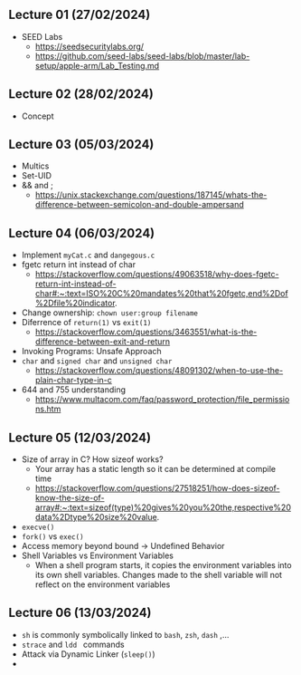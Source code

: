 ## Lecture 01 (27/02/2024)

- SEED Labs
	- https://seedsecuritylabs.org/
	- https://github.com/seed-labs/seed-labs/blob/master/lab-setup/apple-arm/Lab_Testing.md

## Lecture 02 (28/02/2024)
- Concept

## Lecture 03 (05/03/2024)
- Multics
- Set-UID
- && and ;
	- https://unix.stackexchange.com/questions/187145/whats-the-difference-between-semicolon-and-double-ampersand 

## Lecture 04 (06/03/2024)
- Implement `myCat.c` and `dangegous.c`
- fgetc return int instead of char
	- https://stackoverflow.com/questions/49063518/why-does-fgetc-return-int-instead-of-char#:~:text=ISO%20C%20mandates%20that%20fgetc,end%2Dof%2Dfile%20indicator.
- Change ownership: `chown user:group filename`
- Diferrence of `return(1)` vs `exit(1)`
	- https://stackoverflow.com/questions/3463551/what-is-the-difference-between-exit-and-return
- Invoking Programs: Unsafe Approach
- `char` and `signed char` and `unsigned char`
	- https://stackoverflow.com/questions/48091302/when-to-use-the-plain-char-type-in-c
- 644 and 755 understanding
	- https://www.multacom.com/faq/password_protection/file_permissions.htm

## Lecture 05 (12/03/2024)
- Size of array in C? How sizeof works?
	- Your array has a static length so it can be determined at compile time
	- https://stackoverflow.com/questions/27518251/how-does-sizeof-know-the-size-of-array#:~:text=sizeof(type)%20gives%20you%20the,respective%20data%2Dtype%20size%20value.
- `execve()`
- `fork()` vs `exec()`
- Access memory beyond bound -> Undefined Behavior
- Shell Variables vs Environment Variables
	- When a shell program starts, it copies the environment variables into its
own shell variables. Changes made to the shell variable will not reflect
on the environment variables

## Lecture 06 (13/03/2024)
- `sh` is commonly symbolically linked to `bash`, `zsh`, `dash` ,...
- `strace` and `ldd ` commands
- Attack via Dynamic Linker (`sleep()`)
-  